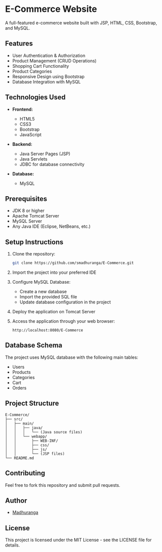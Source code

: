 # E-Commerce Website

A full-featured e-commerce website built with JSP, HTML, CSS, Bootstrap, and MySQL.

## Features

- User Authentication & Authorization
- Product Management (CRUD Operations)
- Shopping Cart Functionality
- Product Categories
- Responsive Design using Bootstrap
- Database Integration with MySQL

## Technologies Used

- **Frontend:**
  - HTML5
  - CSS3
  - Bootstrap
  - JavaScript

- **Backend:**
  - Java Server Pages (JSP)
  - Java Servlets
  - JDBC for database connectivity

- **Database:**
  - MySQL

## Prerequisites

- JDK 8 or higher
- Apache Tomcat Server
- MySQL Server
- Any Java IDE (Eclipse, NetBeans, etc.)

## Setup Instructions

1. Clone the repository:
   ```bash
   git clone https://github.com/smadhuranga/E-Commerce.git
   ```

2. Import the project into your preferred IDE

3. Configure MySQL Database:
   - Create a new database
   - Import the provided SQL file
   - Update database configuration in the project

4. Deploy the application on Tomcat Server

5. Access the application through your web browser:
   ```
   http://localhost:8080/E-Commerce
   ```

## Database Schema

The project uses MySQL database with the following main tables:
- Users
- Products
- Categories
- Cart
- Orders

## Project Structure

```
E-Commerce/
├── src/
│   ├── main/
│   │   ├── java/
│   │   │   └── (Java source files)
│   │   └── webapp/
│   │       ├── WEB-INF/
│   │       ├── css/
│   │       ├── js/
│   │       └── (JSP files)
└── README.md
```

## Contributing

Feel free to fork this repository and submit pull requests.

## Author

- [Madhuranga](https://github.com/smadhuranga)

## License

This project is licensed under the MIT License - see the LICENSE file for details.
